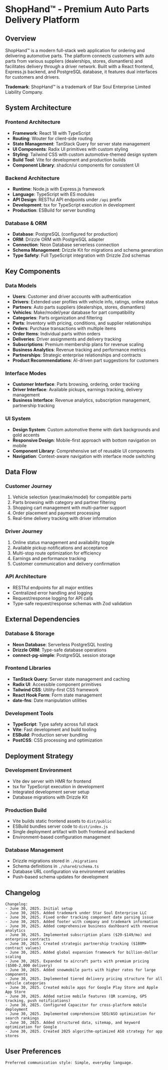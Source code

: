 # ShopHand™ - Premium Auto Parts Delivery Platform

## Overview

ShopHand™ is a modern full-stack web application for ordering and delivering automotive parts. The platform connects customers with auto parts from various suppliers (dealerships, stores, dismantlers) and facilitates delivery through a driver network. Built with a React frontend, Express.js backend, and PostgreSQL database, it features dual interfaces for customers and drivers.

**Trademark**: ShopHand™ is a trademark of Star Soul Enterprise Limited Liability Company.

## System Architecture

### Frontend Architecture
- **Framework**: React 18 with TypeScript
- **Routing**: Wouter for client-side routing
- **State Management**: TanStack Query for server state management
- **UI Components**: Radix UI primitives with custom styling
- **Styling**: Tailwind CSS with custom automotive-themed design system
- **Build Tool**: Vite for development and production builds
- **Component Library**: shadcn/ui components for consistent UI

### Backend Architecture
- **Runtime**: Node.js with Express.js framework
- **Language**: TypeScript with ES modules
- **API Design**: RESTful API endpoints under `/api` prefix
- **Development**: tsx for TypeScript execution in development
- **Production**: ESBuild for server bundling

### Database & ORM
- **Database**: PostgreSQL (configured for production)
- **ORM**: Drizzle ORM with PostgreSQL adapter
- **Connection**: Neon Database serverless connection
- **Schema Management**: Drizzle Kit for migrations and schema generation
- **Type Safety**: Full TypeScript integration with Drizzle Zod schemas

## Key Components

### Data Models
- **Users**: Customer and driver accounts with authentication
- **Drivers**: Extended user profiles with vehicle info, ratings, online status
- **Partners**: Auto parts suppliers (dealerships, stores, dismantlers)
- **Vehicles**: Make/model/year database for part compatibility
- **Categories**: Parts organization and filtering
- **Parts**: Inventory with pricing, conditions, and supplier relationships
- **Orders**: Purchase transactions with multiple items
- **Order Items**: Individual parts within orders
- **Deliveries**: Driver assignments and delivery tracking
- **Subscriptions**: Premium membership plans for revenue scaling
- **Business Analytics**: Revenue tracking and performance metrics
- **Partnerships**: Strategic enterprise relationships and contracts
- **Product Recommendations**: AI-driven part suggestions for customers

### Interface Modes
- **Customer Interface**: Parts browsing, ordering, order tracking
- **Driver Interface**: Available pickups, earnings tracking, delivery management
- **Business Interface**: Revenue analytics, subscription management, partnership tracking

### UI System
- **Design System**: Custom automotive theme with dark backgrounds and gold accents
- **Responsive Design**: Mobile-first approach with bottom navigation on mobile
- **Component Library**: Comprehensive set of reusable UI components
- **Navigation**: Context-aware navigation with interface mode switching

## Data Flow

### Customer Journey
1. Vehicle selection (year/make/model) for compatible parts
2. Parts browsing with category and partner filtering
3. Shopping cart management with multi-partner support
4. Order placement and payment processing
5. Real-time delivery tracking with driver information

### Driver Journey
1. Online status management and availability toggle
2. Available pickup notifications and acceptance
3. Multi-stop route optimization for efficiency
4. Earnings and performance tracking
5. Customer communication and delivery confirmation

### API Architecture
- RESTful endpoints for all major entities
- Centralized error handling and logging
- Request/response logging for API calls
- Type-safe request/response schemas with Zod validation

## External Dependencies

### Database & Storage
- **Neon Database**: Serverless PostgreSQL hosting
- **Drizzle ORM**: Type-safe database operations
- **connect-pg-simple**: PostgreSQL session storage

### Frontend Libraries
- **TanStack Query**: Server state management and caching
- **Radix UI**: Accessible component primitives
- **Tailwind CSS**: Utility-first CSS framework
- **React Hook Form**: Form state management
- **date-fns**: Date manipulation utilities

### Development Tools
- **TypeScript**: Type safety across full stack
- **Vite**: Fast development and build tooling
- **ESBuild**: Production server bundling
- **PostCSS**: CSS processing and optimization

## Deployment Strategy

### Development Environment
- Vite dev server with HMR for frontend
- tsx for TypeScript execution in development
- Integrated development server setup
- Database migrations with Drizzle Kit

### Production Build
- Vite builds static frontend assets to `dist/public`
- ESBuild bundles server code to `dist/index.js`
- Single deployment artifact with both frontend and backend
- Environment-based configuration management

### Database Management
- Drizzle migrations stored in `./migrations`
- Schema definitions in `./shared/schema.ts`
- Database URL configuration via environment variables
- Push-based schema updates for development

## Changelog

```
Changelog:
- June 30, 2025. Initial setup
- June 30, 2025. Added trademark under Star Soul Enterprise LLC
- June 30, 2025. Fixed order tracking component date parsing issue
- June 30, 2025. Added footer with company and trademark information
- June 30, 2025. Added comprehensive business dashboard with revenue analytics
- June 30, 2025. Implemented subscription plans ($29-$149/mo) and enterprise contracts
- June 30, 2025. Created strategic partnership tracking ($180M+ contract values)
- June 30, 2025. Added global expansion framework for billion-dollar scaling
- June 30, 2025. Expanded to aircraft parts with premium pricing ($500-2,000 delivery)
- June 30, 2025. Added snowmobile parts with higher rates for large components
- June 30, 2025. Implemented tiered delivery pricing structure for all vehicle categories
- June 30, 2025. Created mobile apps for Google Play Store and Apple App Store
- June 30, 2025. Added native mobile features (QR scanning, GPS tracking, push notifications)
- June 30, 2025. Configured Capacitor for cross-platform mobile deployment
- June 30, 2025. Implemented comprehensive SEO/ASO optimization for search rankings
- June 30, 2025. Added structured data, sitemap, and keyword optimization for Google
- June 30, 2025. Created 2025 algorithm-optimized ASO strategy for app stores
```

## User Preferences

```
Preferred communication style: Simple, everyday language.
```